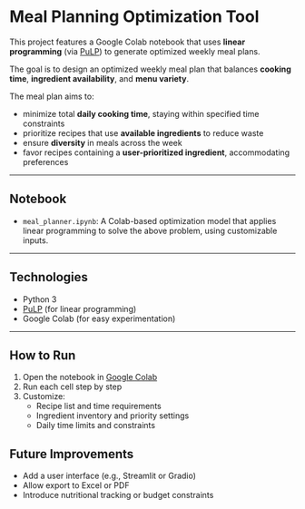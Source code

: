 # Meal Planning Optimization Tool

This project features a Google Colab notebook that uses **linear programming** (via [PuLP](https://coin-or.github.io/pulp/)) to generate optimized weekly meal plans.



The goal is to design an optimized weekly meal plan that balances **cooking time**, **ingredient availability**, and **menu variety**.

The meal plan aims to:

-  minimize total **daily cooking time**, staying within specified time constraints  
-  prioritize recipes that use **available ingredients** to reduce waste  
-  ensure **diversity** in meals across the week  
-  favor recipes containing a **user-prioritized ingredient**, accommodating preferences

---

## Notebook

- `meal_planner.ipynb`: A Colab-based optimization model that applies linear programming to solve the above problem, using customizable inputs.

---

## Technologies

- Python 3  
- [PuLP](https://coin-or.github.io/pulp/) (for linear programming)
- Google Colab (for easy experimentation)

---

## How to Run

1. Open the notebook in [Google Colab](https://colab.research.google.com/)
2. Run each cell step by step  
3. Customize:
   - Recipe list and time requirements  
   - Ingredient inventory and priority settings  
   - Daily time limits and constraints  

## Future Improvements

- Add a user interface (e.g., Streamlit or Gradio)  
- Allow export to Excel or PDF  
- Introduce nutritional tracking or budget constraints  

